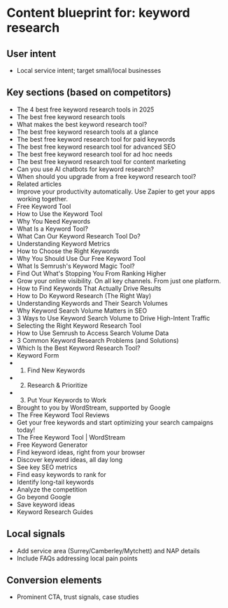 # Content blueprint for: keyword research

## User intent
- Local service intent; target small/local businesses

## Key sections (based on competitors)
- The 4 best free keyword research tools in 2025
- The best free keyword research tools
- What makes the best keyword research tool?
- The best free keyword research tools at a glance
- The best free keyword research tool for paid keywords
- The best free keyword research tool for advanced SEO
- The best free keyword research tool for ad hoc needs
- The best free keyword research tool for content marketing
- Can you use AI chatbots for keyword research?
- When should you upgrade from a free keyword research tool?
- Related articles
- Improve your productivity automatically. Use Zapier to get your apps working together.
- Free Keyword Tool
- How to Use the Keyword Tool
- Why You Need Keywords
- What Is a Keyword Tool?
- What Can Our Keyword Research Tool Do?
- Understanding Keyword Metrics
- How to Choose the Right Keywords
- Why You Should Use Our Free Keyword Tool
- What Is Semrush's Keyword Magic Tool?
- Find Out What's Stopping You From Ranking Higher
- Grow your online visibility. On all key channels. From just one platform.
- How to Find Keywords That Actually Drive Results
- How to Do Keyword Research (The Right Way)
- Understanding Keywords and Their Search Volumes
- Why Keyword Search Volume Matters in SEO
- 3 Ways to Use Keyword Search Volume to Drive High-Intent Traffic
- Selecting the Right Keyword Research Tool
- How to Use Semrush to Access Search Volume Data
- 3 Common Keyword Research Problems (and Solutions)
- Which Is the Best Keyword Research Tool?
- Keyword Form
- 1. Find New Keywords
- 2. Research & Prioritize
- 3. Put Your Keywords to Work
- Brought to you by WordStream, supported by Google
- The Free Keyword Tool Reviews
- Get your free keywords and start optimizing your search campaigns today!
- The Free Keyword Tool | WordStream
- Free Keyword Generator
- Find keyword ideas, right from your browser
- Discover keyword ideas, all day long
- See key SEO metrics
- Find easy keywords to rank for
- Identify long-tail keywords
- Analyze the competition
- Go beyond Google
- Save keyword ideas
- Keyword Research Guides

## Local signals
- Add service area (Surrey/Camberley/Mytchett) and NAP details
- Include FAQs addressing local pain points

## Conversion elements
- Prominent CTA, trust signals, case studies